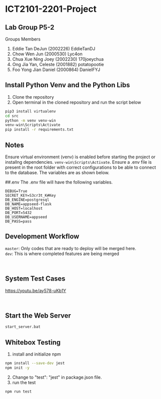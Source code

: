 # ICT2101-2201-Project

## Lab Group P5-2
Groups Members
1. Eddie Tan DeJun (2002226) EddieTanDJ
2. Chow Wen Jun (2000530) Lyc4on
3. Chua Xue Ning Joey (2002230) 170joeychua
4. Ong Jia Yan, Celeste (2001882) potatopootie
5. Foo Yong Jian Daniel (2000864) DanielFYJ

## Install Python Venv and the Python Libs
1. Clone the repository
2. Open terminal in the cloned repository and run the script below
```sh
pip3 install virtualenv
cd src
python -m venv venv-win
venv-win\Scripts\Activate
pip install -r requirements.txt
```

## Notes
Ensure virtual environment (venv) is enabled before starting the project or installng dependencies. 
```venv-win\Scripts\Activate```. Ensure a .env file is present in the root folder with correct configurations to be able to connect to the database. The variables are as shown below.

##.env
The .env file will have the following variables. 
```
DEBUG=True
SECRET_KEY=S3cr3t_K#Key
DB_ENGINE=postgresql
DB_NAME=appseed-flask
DB_HOST=localhost
DB_PORT=5432
DB_USERNAME=appseed
DB_PASS=pass
```
## Development Workflow
```master```: Only codes that are ready to deploy will be merged here.
<br>
```dev```: This is where completed features are being merged

<br />

## System Test Cases
https://youtu.be/ay578-uKb1Y


<br />

## Start the Web Server
```sh
start_server.bat
```
## Whitebox Testing
1. install and initialize npm
```sh
npm install --save-dev jest
npm init -y
```
2. Change to "test": "jest" in package.json file.
3. run the test
```sh
npm run test  
```
